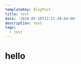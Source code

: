 ```yaml
---
templateKey: BlogPost
title: test
date: '2018-05-10T13:11:38-04:00'
description: test
tags:
  - test
---
```

# hello
